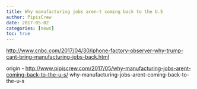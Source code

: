 ```yaml
---
title: Why manufacturing jobs aren-t coming back to the U.S
author: PipisCrew
date: 2017-05-02
categories: [news]
toc: true
---
```


http://www.cnbc.com/2017/04/30/iphone-factory-observer-why-trump-cant-bring-manufacturing-jobs-back.html

origin - http://www.pipiscrew.com/2017/05/why-manufacturing-jobs-arent-coming-back-to-the-u-s/ why-manufacturing-jobs-arent-coming-back-to-the-u-s